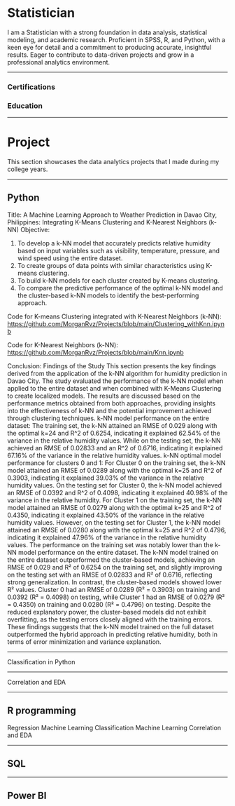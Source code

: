 # Statistician
I am a Statistician with a strong foundation in data analysis, statistical modeling, and academic research. Proficient in SPSS, R, and Python, with a keen eye for detail and a commitment to producing accurate, insightful results. Eager to contribute to data-driven projects and grow in a professional analytics environment.
***
### Certifications
### Education
***
# Project
This section showcases the data analytics projects that I made during my college years.
***
## Python
Title:
A Machine Learning Approach to Weather Prediction in Davao City, Philippines: Integrating K-Means Clustering and K-Nearest Neighbors (k-NN)
Objective:
  1.	To develop a k-NN model that accurately predicts relative humidity based on input variables such as visibility, temperature, pressure, and wind speed using the entire dataset.
  2.	To create groups of data points with similar characteristics using K-means clustering.
  3.	To build k-NN models for each cluster created by K-means clustering.
  4.	To compare the predictive performance of the optimal k-NN model and the cluster-based k-NN models to identify the best-performing approach.

Code for K-means Clustering integrated with K-Nearest Neighbors (k-NN): https://github.com/MorganRvz/Projects/blob/main/Clustering_withKnn.ipynb

Code for K-Nearest Neighbors (k-NN): https://github.com/MorganRvz/Projects/blob/main/Knn.ipynb

Conclusion:
Findings of the Study
This section presents the key findings derived from the application of the k-NN algorithm for humidity prediction in Davao City. The study evaluated the performance of the k-NN model when applied to the entire dataset and when combined with K-Means Clustering to create localized models. The results are discussed based on the performance metrics obtained from both approaches, providing insights into the effectiveness of k-NN and the potential improvement achieved through clustering techniques.
	k-NN model performance on the entire dataset:
The training set, the k-NN attained an RMSE of 0.029 along with the optimal k=24  and R^2 of 0.6254, indicating it explained 62.54% of the variance in the relative humidity values. While on the testing set, the k-NN achieved an RMSE of 0.02833 and an R^2 of 0.6716, indicating it explained 67.16% of the variance in the relative humidity values.
	k-NN optimal model performance for clusters 0 and 1:
For Cluster 0 on the training set, the k-NN model attained an RMSE of 0.0289 along with the optimal k=25 and R^2 of 0.3903, indicating it explained 39.03% of the variance in the relative humidity values. On the testing set for Cluster 0, the k-NN model achieved an RMSE of 0.0392 and R^2 of 0.4098, indicating it explained 40.98% of the variance in the relative humidity. For Cluster 1 on the training set, the k-NN model attained an RMSE of 0.0279 along with the optimal k=25 and R^2 of 0.4350, indicating it explained 43.50% of the variance in the relative humidity values. However, on the testing set for Cluster 1, the k-NN model attained an RMSE of 0.0280 along with the optimal k=25 and R^2 of 0.4796, indicating it explained 47.96% of the variance in the relative humidity values. The performance on the training set was notably lower than the k-NN model performance on the entire dataset.
	The k-NN model trained on the entire dataset outperformed the cluster-based models, achieving an RMSE of 0.029 and R² of 0.6254 on the training set, and slightly improving on the testing set with an RMSE of 0.02833 and R² of 0.6716, reflecting strong generalization. In contrast, the cluster-based models showed lower R² values. Cluster 0 had an RMSE of 0.0289 (R² = 0.3903) on training and 0.0392 (R² = 0.4098) on testing, while Cluster 1 had an RMSE of 0.0279 (R² = 0.4350) on training and 0.0280 (R² = 0.4796) on testing. Despite the reduced explanatory power, the cluster-based models did not exhibit overfitting, as the testing errors closely aligned with the training errors. These findings suggests that the k-NN model trained on the full dataset outperformed the hybrid approach in predicting relative humidity, both in terms of error minimization and variance explanation.


***
Classification in Python
***
Correlation and EDA
***
## R programming 
Regression Machine Learning
Classification Machine Learning 
Correlation and EDA
***
## SQL
***
## Power BI
